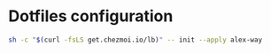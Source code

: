 # Dotfiles configuration

```bash
sh -c "$(curl -fsLS get.chezmoi.io/lb)" -- init --apply alex-way
```
